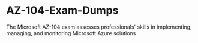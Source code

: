 # AZ-104-Exam-Dumps
The Microsoft AZ-104 exam assesses professionals' skills in implementing, managing, and monitoring Microsoft Azure solutions
